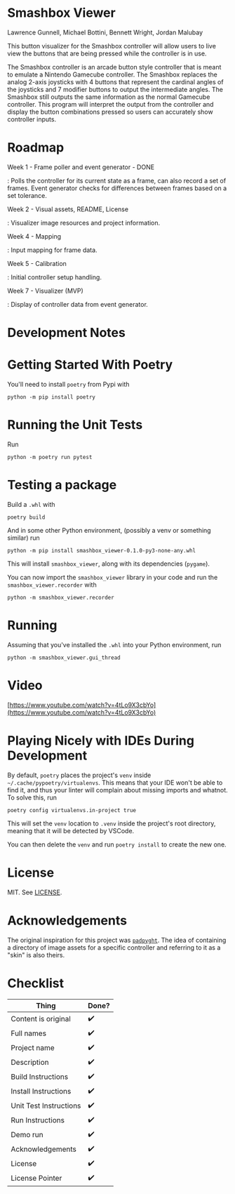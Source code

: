 Smashbox Viewer
===============

Lawrence Gunnell, Michael Bottini, Bennett Wright, Jordan Malubay

This button visualizer for the Smashbox controller will allow users to
live view the buttons that are being pressed while the controller is in
use.

The Smashbox controller is an arcade button style controller that is
meant to emulate a Nintendo Gamecube controller. The Smashbox replaces
the analog 2-axis joysticks with 4 buttons that represent the cardinal
angles of the joysticks and 7 modifier buttons to output the
intermediate angles. The Smashbox still outputs the same information as
the normal Gamecube controller. This program will interpret the output
from the controller and display the button combinations pressed so users
can accurately show controller inputs.

Roadmap
=======

Week 1 - Frame poller and event generator - DONE

:   Polls the controller for its current state as a frame, can also
    record a set of frames. Event generator checks for differences
    between frames based on a set tolerance.

Week 2 - Visual assets, README, License

:   Visualizer image resources and project information.

Week 4 - Mapping

:   Input mapping for frame data.

Week 5 - Calibration

:   Initial controller setup handling.

Week 7 - Visualizer (MVP)

:   Display of controller data from event generator.

Development Notes
=================

Getting Started With Poetry
===========================

You\'ll need to install `poetry` from Pypi with

``` {.bash}
python -m pip install poetry
```

Running the Unit Tests
======================

Run

``` {.bash}
python -m poetry run pytest
```

Testing a package
=================

Build a `.whl` with

``` {.bash}
poetry build
```

And in some other Python environment, (possibly a venv or something
similar) run

``` {.bash}
python -m pip install smashbox_viewer-0.1.0-py3-none-any.whl
```

This will install `smashbox_viewer`, along with its dependencies
(`pygame`).

You can now import the `smashbox_viewer` library in your code and run
the `smashbox_viewer.recorder` with

``` {.bash}
python -m smashbox_viewer.recorder
```

Running
=======

Assuming that you've installed the `.whl` into your Python environment, run

``` {.bash}
python -m smashbox_viewer.gui_thread
```

Video
=====

[https://www.youtube.com/watch?v=4tLo9X3cbYo](https://www.youtube.com/watch?v=4tLo9X3cbYo)

Playing Nicely with IDEs During Development
===========================================

By default, `poetry` places the project\'s `venv` inside
`~/.cache/pypoetry/virtualenvs`. This means that your IDE won\'t be able
to find it, and thus your linter will complain about missing imports and
whatnot. To solve this, run

``` {.bash}
poetry config virtualenvs.in-project true
```

This will set the `venv` location to `.venv` inside the project\'s root
directory, meaning that it will be detected by VSCode.

You can then delete the `venv` and run `poetry install` to create the
new one.

License
=======

MIT. See [LICENSE](LICENSE).

Acknowledgements
================

The original inspiration for this project was
[`padpyght`](https://github.com/lifning/padpyght). The idea of containing a
directory of image assets for a specific controller and referring to it as a
"skin" is also theirs.

Checklist
=========

| Thing | Done? |
|----------|-----------|
| Content is original | ✔️ |
| Full names | ✔️ |
| Project name | ✔️ |
| Description | ✔️ |
| Build Instructions | ✔️️ |
| Install Instructions | ✔️️ |
| Unit Test Instructions | ✔️️ | 
| Run Instructions | ✔️️ |
| Demo run | ✔️️ |
| Acknowledgements | ✔️️ |
| License | ✔️️ |
| License Pointer | ✔️️ |